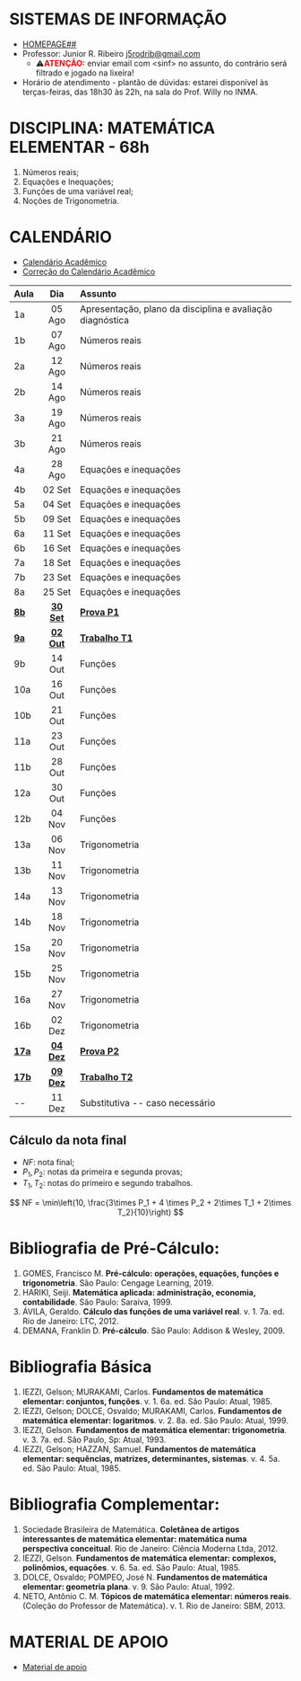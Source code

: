 <script type="text/x-mathjax-config">
MathJax.Hub.Config({tex2jax: {inlineMath: [['$','$'], ['\\(','\\)']]}});
</script>
<script type="text/javascript"
src="https://cdnjs.cloudflare.com/ajax/libs/mathjax/2.7.7/MathJax.js?config=TeX-AMS-MML_HTMLorMML">
</script>


# SISTEMAS DE INFORMAÇÃO
- [HOMEPAGE##](.)
- Professor: Junior R. Ribeiro [j5rodrib@gmail.com](mailto:j5rodrib@gmail.com)
    - ⚠️<strong style="color:#ff0000;">ATENÇÃO:</strong> enviar email com \<sinf\> no assunto, do contrário será filtrado e jogado na lixeira!
- Horário de atendimento - plantão de dúvidas: estarei disponível às terças-feiras, das 18h30 às 22h, na sala do Prof. Willy no INMA.

# DISCIPLINA: MATEMÁTICA ELEMENTAR - 68h
1. Números reais;
2. Equações e Inequações;
3. Funções de uma variável real;
4. Noções de Trigonometria.


# CALENDÁRIO

- [Calendário Acadêmico](https://prograd.ufms.br/files/2023/08/Calendario2024-RESOLUCAO-COUN-n-294-de-25-08-2023.pdf)
- [Correção do Calendário Acadêmico](https://boletimoficial.ufms.br/bse/publicacao?id=526856)


| Aula         |       Dia       | Assunto                                                   |
| :----------- | :-------------: | :-------------------------------------------------------- |
| 1a           |     05 Ago      | Apresentação, plano da disciplina e avaliação diagnóstica |
| 1b           |     07 Ago      | Números reais                                             |
| 2a           |     12 Ago      | Números reais                                             |
| 2b           |     14 Ago      | Números reais                                             |
| 3a           |     19 Ago      | Números reais                                             |
| 3b           |     21 Ago      | Números reais                                             |
| 4a           |     28 Ago      | Equações e inequações                                     |
| 4b           |     02 Set      | Equações e inequações                                     |
| 5a           |     04 Set      | Equações e inequações                                     |
| 5b           |     09 Set      | Equações e inequações                                     |
| 6a           |     11 Set      | Equações e inequações                                     |
| 6b           |     16 Set      | Equações e inequações                                     |
| 7a           |     18 Set      | Equações e inequações                                     |
| 7b           |     23 Set      | Equações e inequações                                     |
| 8a           |     25 Set      | Equações e inequações                                     |
| [**8b**](.)  | [**30 Set**](.) | [**Prova P1**](.)                                         |
| [**9a**](.)  | [**02 Out**](.) | [**Trabalho T1**](.)                                      |
| 9b           |     14 Out      | Funções                                                   |
| 10a          |     16 Out      | Funções                                                   |
| 10b          |     21 Out      | Funções                                                   |
| 11a          |     23 Out      | Funções                                                   |
| 11b          |     28 Out      | Funções                                                   |
| 12a          |     30 Out      | Funções                                                   |
| 12b          |     04 Nov      | Funções                                                   |
| 13a          |     06 Nov      | Trigonometria                                             |
| 13b          |     11 Nov      | Trigonometria                                             |
| 14a          |     13 Nov      | Trigonometria                                             |
| 14b          |     18 Nov      | Trigonometria                                             |
| 15a          |     20 Nov      | Trigonometria                                             |
| 15b          |     25 Nov      | Trigonometria                                             |
| 16a          |     27 Nov      | Trigonometria                                             |
| 16b          |     02 Dez      | Trigonometria                                             |
| [**17a**](.) | [**04 Dez**](.) | [**Prova P2**](.)                                         |
| [**17b**](.) | [**09 Dez**](.) | [**Trabalho T2**](.)                                      |
| --           |     11 Dez      | Substitutiva -- caso necessário                           |

## Cálculo da nota final

- $NF$: nota final;
- $P_1,P_2$: notas da primeira e segunda provas;
- $T_1,T_2$: notas do primeiro e segundo trabalhos.

$$ NF = \min\left(10, \frac{3\times P_1 + 4 \times P_2 + 2\times T_1 + 2\times T_2}{10}\right) $$

# Bibliografia de Pré-Cálculo:

1. GOMES, Francisco M. **Pré-cálculo: operações, equações, funções e trigonometria**. São Paulo: Cengage Learning, 2019.
2. HARIKI, Seiji. **Matemática aplicada: administração, economia, contabilidade**. São Paulo: Saraiva, 1999.
3. ÁVILA, Geraldo. **Cálculo das funções de uma variável real**. v. 1. 7a. ed. Rio de Janeiro: LTC, 2012.
4. DEMANA, Franklin D. **Pré-cálculo**. São Paulo: Addison & Wesley, 2009.


# Bibliografia Básica
1. IEZZI, Gelson; MURAKAMI, Carlos. **Fundamentos de matemática elementar: conjuntos, funções**. v. 1. 6a. ed. São Paulo: Atual, 1985.
2. IEZZI, Gelson; DOLCE, Osvaldo; MURAKAMI, Carlos. **Fundamentos de matemática elementar: logaritmos**. v. 2. 8a. ed. São Paulo: Atual, 1999.
3. IEZZI, Gelson. **Fundamentos de matemática elementar: trigonometria**. v. 3. 7a. ed. São Paulo, Sp: Atual, 1993.
4. IEZZI, Gelson; HAZZAN, Samuel. **Fundamentos de matemática elementar: sequências, matrizes, determinantes, sistemas**. v. 4. 5a. ed. São Paulo: Atual, 1985.


# Bibliografia Complementar:
1. Sociedade Brasileira de Matemática. **Coletânea de artigos interessantes de matemática elementar: matemática numa perspectiva conceitual**. Rio de Janeiro: Ciência Moderna Ltda, 2012.
2. IEZZI, Gelson. **Fundamentos de matemática elementar: complexos, polinômios, equações**. v. 6. 5a. ed. São Paulo: Atual, 1985.
3. DOLCE, Osvaldo; POMPEO, José N. **Fundamentos de matemática elementar: geometria plana**. v. 9. São Paulo: Atual, 1992.
4. NETO, Antônio C. M. **Tópicos de matemática elementar: números reais**. (Coleção do Professor de Matemática). v. 1. Rio de Janeiro: SBM, 2013.

# MATERIAL DE APOIO
 - [Material de apoio](https://j5rodrib.github.io/home/2024-ii/links-uteis.html)
